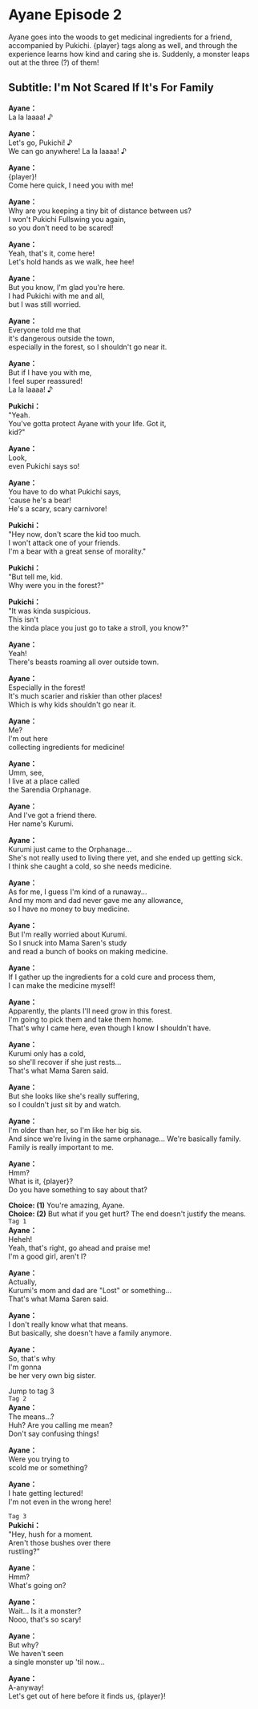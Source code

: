 # Ayane Episode 2
Ayane goes into the woods to get medicinal ingredients for a friend, accompanied by Pukichi. {player} tags along as well, and through the experience learns how kind and caring she is. Suddenly, a monster leaps out at the three (?) of them!
  
## Subtitle: I'm Not Scared If It's For Family
  
**Ayane：**  
La la laaaa! ♪  
  
**Ayane：**  
Let's go, Pukichi! ♪  
We can go anywhere! La la laaaa! ♪  
  
**Ayane：**  
{player}!  
Come here quick, I need you with me!  
  
**Ayane：**  
Why are you keeping a tiny bit of distance between us?  
I won't Pukichi Fullswing you again,  
so you don't need to be scared!  
  
**Ayane：**  
Yeah, that's it, come here!  
Let's hold hands as we walk, hee hee!  
  
**Ayane：**  
But you know, I'm glad you're here.  
I had Pukichi with me and all,  
but I was still worried.  
  
**Ayane：**  
Everyone told me that  
it's dangerous outside the town,  
especially in the forest, so I shouldn't go near it.  
  
**Ayane：**  
But if I have you with me,  
I feel super reassured!  
La la laaaa! ♪  
  
**Pukichi：**  
\"Yeah.  
You've gotta protect Ayane with your life. Got it,  
kid?\"  
  
**Ayane：**  
Look,  
even Pukichi says so!  
  
**Ayane：**  
You have to do what Pukichi says,  
'cause he's a bear!  
He's a scary, scary carnivore!  
  
**Pukichi：**  
\"Hey now, don't scare the kid too much.  
I won't attack one of your friends.  
I'm a bear with a great sense of morality.\"  
  
**Pukichi：**  
\"But tell me, kid.  
Why were you in the forest?\"  
  
**Pukichi：**  
\"It was kinda suspicious.  
This isn't  
the kinda place you just go to take a stroll, you know?\"  
  
**Ayane：**  
Yeah!  
There's beasts roaming all over outside town.  
  
**Ayane：**  
Especially in the forest!  
It's much scarier and riskier than other places!  
Which is why kids shouldn't go near it.  
  
**Ayane：**  
Me?  
I'm out here  
collecting ingredients for medicine!  
  
**Ayane：**  
Umm, see,  
I live at a place called  
the Sarendia Orphanage.  
  
**Ayane：**  
And I've got a friend there.  
Her name's Kurumi.  
  
**Ayane：**  
Kurumi just came to the Orphanage...  
She's not really used to living there yet, and she ended up getting sick.  
I think she caught a cold, so she needs medicine.  
  
**Ayane：**  
As for me, I guess I'm kind of a runaway...  
And my mom and dad never gave me any allowance,  
so I have no money to buy medicine.  
  
**Ayane：**  
But I'm really worried about Kurumi.  
So I snuck into Mama Saren's study  
and read a bunch of books on making medicine.  
  
**Ayane：**  
If I gather up the ingredients for a cold cure and process them,  
I can make the medicine myself!  
  
**Ayane：**  
Apparently, the plants I'll need grow in this forest.  
I'm going to pick them and take them home.  
That's why I came here, even though I know I shouldn't have.  
  
**Ayane：**  
Kurumi only has a cold,  
so she'll recover if she just rests...  
That's what Mama Saren said.  
  
**Ayane：**  
But she looks like she's really suffering,  
so I couldn't just sit by and watch.  
  
**Ayane：**  
I'm older than her, so I'm like her big sis.  
And since we're living in the same orphanage... We're basically family.  
Family is really important to me.  
  
**Ayane：**  
Hmm?  
What is it, {player}?  
Do you have something to say about that?  
  
**Choice: (1)**  You're amazing, Ayane.  
**Choice: (2)**  But what if you get hurt? The end doesn't justify the means.  
`Tag 1`  
**Ayane：**  
Heheh!  
Yeah, that's right, go ahead and praise me!  
I'm a good girl, aren't I?  
  
**Ayane：**  
Actually,  
Kurumi's mom and dad are \"Lost\" or something...  
That's what Mama Saren said.  
  
**Ayane：**  
I don't really know what that means.  
But basically, she doesn't have a family anymore.  
  
**Ayane：**  
So, that's why  
I'm gonna  
be her very own big sister.  
  
Jump to tag 3  
`Tag 2`  
**Ayane：**  
The means...?  
Huh? Are you calling me mean?  
Don't say confusing things!  
  
**Ayane：**  
Were you trying to  
scold me or something?  
  
**Ayane：**  
I hate getting lectured!  
I'm not even in the wrong here!  
  
`Tag 3`  
**Pukichi：**  
\"Hey, hush for a moment.  
Aren't those bushes over there  
rustling?\"  
  
**Ayane：**  
Hmm?  
What's going on?  
  
**Ayane：**  
Wait... Is it a monster?  
Nooo, that's so scary!  
  
**Ayane：**  
But why?  
We haven't seen  
a single monster up 'til now...  
  
**Ayane：**  
A-anyway!  
Let's get out of here before it finds us, {player}!  
